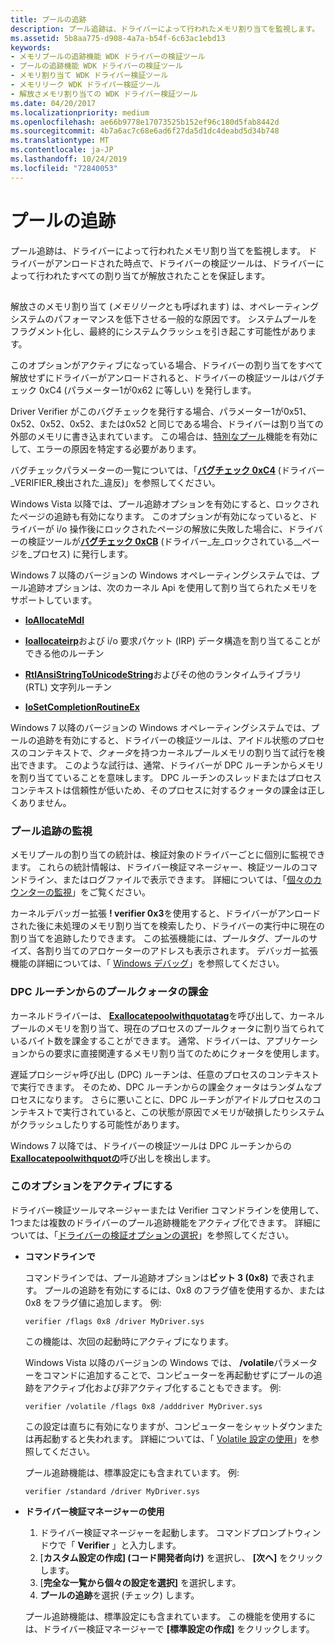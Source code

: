 ```yaml
---
title: プールの追跡
description: プール追跡は、ドライバーによって行われたメモリ割り当てを監視します。
ms.assetid: 5b8aa775-d908-4a7a-b54f-6c63ac1ebd13
keywords:
- メモリプールの追跡機能 WDK ドライバーの検証ツール
- プールの追跡機能 WDK ドライバーの検証ツール
- メモリ割り当て WDK ドライバー検証ツール
- メモリリーク WDK ドライバー検証ツール
- 解放さメモリ割り当ての WDK ドライバー検証ツール
ms.date: 04/20/2017
ms.localizationpriority: medium
ms.openlocfilehash: ae66b9778e17073525b152ef96c180d5fab8442d
ms.sourcegitcommit: 4b7a6ac7c68e6ad6f27da5d1dc4deabd5d34b748
ms.translationtype: MT
ms.contentlocale: ja-JP
ms.lasthandoff: 10/24/2019
ms.locfileid: "72840053"
---
```

# <a name="pool-tracking"></a>プールの追跡


プール追跡は、ドライバーによって行われたメモリ割り当てを監視します。 ドライバーがアンロードされた時点で、ドライバーの検証ツールは、ドライバーによって行われたすべての割り当てが解放されたことを保証します。

## <span id="ddk_memory_pool_tracking_tools"></span><span id="DDK_MEMORY_POOL_TRACKING_TOOLS"></span>


解放さのメモリ割り当て (*メモリリーク*とも呼ばれます) は、オペレーティングシステムのパフォーマンスを低下させる一般的な原因です。 システムプールをフラグメント化し、最終的にシステムクラッシュを引き起こす可能性があります。

このオプションがアクティブになっている場合、ドライバーの割り当てをすべて解放せずにドライバーがアンロードされると、ドライバーの検証ツールはバグチェック 0xC4 (パラメーター1が0x62 に等しい) を発行します。

Driver Verifier がこのバグチェックを発行する場合、パラメーター1が0x51、0x52、0x52、0x52、または0x52 と同じである場合、ドライバーは割り当ての外部のメモリに書き込まれています。 この場合は、[特別なプール](special-pool.md)機能を有効にして、エラーの原因を特定する必要があります。

バグチェックパラメーターの一覧については、「[**バグチェック 0xC4**](https://docs.microsoft.com/windows-hardware/drivers/debugger/bug-check-0xc4--driver-verifier-detected-violation) (ドライバー\_VERIFIER\_検出された\_違反)」を参照してください。

Windows Vista 以降では、プール追跡オプションを有効にすると、ロックされたページの追跡も有効になります。 このオプションが有効になっていると、ドライバーが i/o 操作後にロックされたページの解放に失敗した場合に、ドライバーの検証ツールが[**バグチェック 0xCB**](https://docs.microsoft.com/windows-hardware/drivers/debugger/bug-check-0xcb--driver-left-locked-pages-in-process) (ドライバー\_左\_ロックされている\_\_ページを\_プロセス) に発行します。

Windows 7 以降のバージョンの Windows オペレーティングシステムでは、プール追跡オプションは、次のカーネル Api を使用して割り当てられたメモリをサポートしています。

-   [**IoAllocateMdl**](https://docs.microsoft.com/windows-hardware/drivers/ddi/wdm/nf-wdm-ioallocatemdl)

-   [**Ioallocateirp**](https://docs.microsoft.com/windows-hardware/drivers/ddi/wdm/nf-wdm-ioallocateirp)および i/o 要求パケット (IRP) データ構造を割り当てることができる他のルーチン

-   [**RtlAnsiStringToUnicodeString**](https://docs.microsoft.com/windows-hardware/drivers/ddi/wdm/nf-wdm-rtlansistringtounicodestring)およびその他のランタイムライブラリ (RTL) 文字列ルーチン

-   [**IoSetCompletionRoutineEx**](https://docs.microsoft.com/windows-hardware/drivers/ddi/wdm/nf-wdm-iosetcompletionroutineex)

Windows 7 以降のバージョンの Windows オペレーティングシステムでは、プールの追跡を有効にすると、ドライバーの検証ツールは、アイドル状態のプロセスのコンテキストで、*クォータ*を持つカーネルプールメモリの割り当て試行を検出できます。 このような試行は、通常、ドライバーが DPC ルーチンからメモリを割り当てていることを意味します。 DPC ルーチンのスレッドまたはプロセスコンテキストは信頼性が低いため、そのプロセスに対するクォータの課金は正しくありません。

### <a name="span-idmonitoring_pool_trackingspanspan-idmonitoring_pool_trackingspanmonitoring-pool-tracking"></a><span id="monitoring_pool_tracking"></span><span id="MONITORING_POOL_TRACKING"></span>プール追跡の監視

メモリプールの割り当ての統計は、検証対象のドライバーごとに個別に監視できます。 これらの統計情報は、ドライバー検証マネージャー、検証ツールのコマンドライン、またはログファイルで表示できます。 詳細については、「[個々のカウンターの監視](monitoring-individual-counters.md)」をご覧ください。

カーネルデバッガー拡張 **! verifier 0x3**を使用すると、ドライバーがアンロードされた後に未処理のメモリ割り当てを検索したり、ドライバーの実行中に現在の割り当てを追跡したりできます。 この拡張機能には、プールタグ、プールのサイズ、各割り当てのアロケーターのアドレスも表示されます。 デバッガー拡張機能の詳細については、「 [Windows デバッグ](https://docs.microsoft.com/windows-hardware/drivers/debugger/index)」を参照してください。

### <a name="span-idpool_quota_charges_from_dpc_routinespanspan-idpool_quota_charges_from_dpc_routinespanspan-idpool_quota_charges_from_dpc_routinespanpool-quota-charges-from-dpc-routine"></a><span id="Pool_Quota_Charges_from_DPC_Routine"></span><span id="pool_quota_charges_from_dpc_routine"></span><span id="POOL_QUOTA_CHARGES_FROM_DPC_ROUTINE"></span>DPC ルーチンからのプールクォータの課金

カーネルドライバーは、 [**Exallocatepoolwithquotatag**](https://docs.microsoft.com/windows-hardware/drivers/ddi/wdm/nf-wdm-exallocatepoolwithquotatag)を呼び出して、カーネルプールのメモリを割り当て、現在のプロセスのプールクォータに割り当てられているバイト数を課金することができます。 通常、ドライバーは、アプリケーションからの要求に直接関連するメモリ割り当てのためにクォータを使用します。

遅延プロシージャ呼び出し (DPC) ルーチンは、任意のプロセスのコンテキストで実行できます。 そのため、DPC ルーチンからの課金クォータはランダムなプロセスになります。 さらに悪いことに、DPC ルーチンがアイドルプロセスのコンテキストで実行されていると、この状態が原因でメモリが破損したりシステムがクラッシュしたりする可能性があります。

Windows 7 以降では、ドライバーの検証ツールは DPC ルーチンからの[**Exallocatepoolwithquotの**](https://docs.microsoft.com/windows-hardware/drivers/ddi/wdm/nf-wdm-exallocatepoolwithquotatag)呼び出しを検出します。

### <a name="span-idactivating_this_optionspanspan-idactivating_this_optionspanactivating-this-option"></a><span id="activating_this_option"></span><span id="ACTIVATING_THIS_OPTION"></span>このオプションをアクティブにする

ドライバー検証ツールマネージャーまたは Verifier コマンドラインを使用して、1つまたは複数のドライバーのプール追跡機能をアクティブ化できます。 詳細については、「[ドライバーの検証オプションの選択](selecting-driver-verifier-options.md)」を参照してください。

-   **コマンドラインで**

    コマンドラインでは、プール追跡オプションは**ビット 3 (0x8)** で表されます。 プールの追跡を有効にするには、0x8 のフラグ値を使用するか、または0x8 をフラグ値に追加します。 例:

    ```
    verifier /flags 0x8 /driver MyDriver.sys
    ```

    この機能は、次回の起動時にアクティブになります。

    Windows Vista 以降のバージョンの Windows では、 **/volatile**パラメーターをコマンドに追加することで、コンピューターを再起動せずにプールの追跡をアクティブ化および非アクティブ化することもできます。 例:

    ```
    verifier /volatile /flags 0x8 /adddriver MyDriver.sys
    ```

    この設定は直ちに有効になりますが、コンピューターをシャットダウンまたは再起動すると失われます。 詳細については、「 [Volatile 設定の使用](using-volatile-settings.md)」を参照してください。

    プール追跡機能は、標準設定にも含まれています。 例:

    ```
    verifier /standard /driver MyDriver.sys
    ```

-   **ドライバー検証マネージャーの使用**

    1.  ドライバー検証マネージャーを起動します。 コマンドプロンプトウィンドウで「 **Verifier** 」と入力します。
    2.  [**カスタム設定の作成] (コード開発者向け)** を選択し、 **[次へ]** をクリックします。
    3.  [**完全な一覧から個々の設定を選択]** を選択します。
    4.  **プールの追跡**を選択 (チェック) します。

    プール追跡機能は、標準設定にも含まれています。 この機能を使用するには、ドライバー検証マネージャーで **[標準設定の作成]** をクリックします。

 

 






